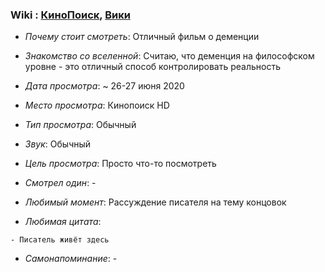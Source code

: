 ### Wiki : [КиноПоиск](https://www.kinopoisk.ru/film/1219402/), [Вики](https://ru.wikipedia.org/wiki/%D0%9D%D0%B5%D0%B8%D0%B7%D0%B1%D1%80%D0%B0%D0%BD%D0%BD%D1%8B%D0%B5_%D0%B4%D0%BE%D1%80%D0%BE%D0%B3%D0%B8)

* *Почему стоит смотреть*: Отличный фильм о деменции

* *Знакомство со вселенной*: Считаю, что деменция на философском уровне - это отличный способ контролировать реальность
* *Дата просмотра*: ~ 26-27 июня 2020
* *Место просмотра*: Кинопоиск HD
* *Тип просмотра*: Обычный
* *Звук*: Обычный
* *Цель просмотра*: Просто что-то посмотреть
* *Смотрел один*: -
* *Любимый момент*: Рассуждение писателя на тему концовок
* *Любимая цитата*:
```
- Писатель живёт здесь
```
* *Самонапоминание*: -
